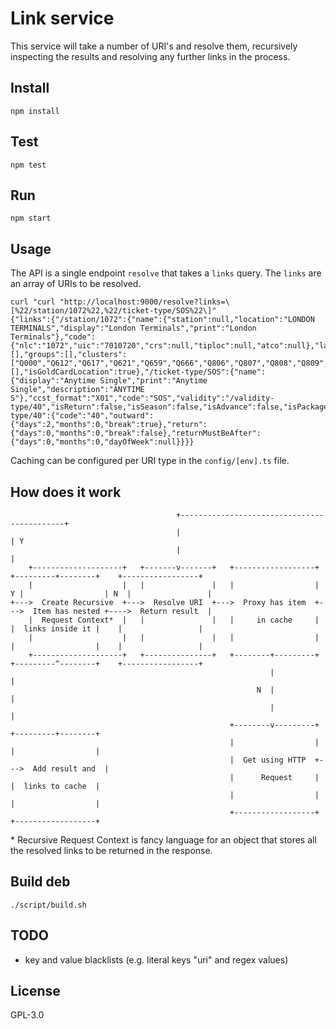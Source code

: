 # Link service

This service will take a number of URI's and resolve them, recursively inspecting the results and resolving any further links in the process.

## Install

```
npm install
```

## Test

```
npm test
```

## Run

```
npm start
```

## Usage

The API is a single endpoint `resolve` that takes a `links` query. The `links` are an array of URIs to be resolved.

```
curl "curl "http://localhost:9000/resolve?links=\[%22/station/1072%22,%22/ticket-type/SOS%22\]"
{"links":{"/station/1072":{"name":{"station":null,"location":"LONDON TERMINALS","display":"London Terminals","print":"London Terminals"},"code":{"nlc":"1072","uic":"7010720","crs":null,"tiploc":null,"atco":null},"latitude":null,"longitude":null,"facilities":[],"groups":[],"clusters":["Q000","Q612","Q617","Q621","Q659","Q666","Q806","Q807","Q808","Q809","Q811","Q812","Q814","Q815","Q816","Q817","Q818","Q819","Q820","Q821","Q822","Q823","Q824","Q850","Q851","Q852","Q853","Q854","Q859","Q860","Q861","Q862","Q863","Q864","Q865","Q866","Q902","Q903","Q908","Q923","Q929","Q952","Q992","QB65","QB84","QB98","QC10","QC15","QC16","QC18","QD00","R401","R667","R711","S301","T004","T027","T113","T143","T213","T301","T401"],"londonTerminals":[],"isGoldCardLocation":true},"/ticket-type/SOS":{"name":{"display":"Anytime Single","print":"Anytime Single","description":"ANYTIME S"},"ccst_format":"X01","code":"SOS","validity":"/validity-type/40","isReturn":false,"isSeason":false,"isAdvance":false,"isPackage":false,"isCarnet":false,"isFirstClass":false},"/validity-type/40":{"code":"40","outward":{"days":2,"months":0,"break":true},"return":{"days":0,"months":0,"break":false},"returnMustBeAfter":{"days":0,"months":0,"dayOfWeek":null}}}}
```

Caching can be configured per URI type in the `config/[env].ts` file.

## How does it work

```
                                     +--------------------------------------------+
                                     |                                            | Y
                                     |                                            |
    +--------------------+   +-------v-------+   +------------------+   +---------+--------+    +-----------------+
    |                    |   |               |   |                  | Y |                  | N  |                 |
+--->  Create Recursive  +--->  Resolve URI  +--->  Proxy has item  +--->  Item has nested +---->  Return result  |
    |  Request Context*  |   |               |   |     in cache     |   |  links inside it |    |                 |
    |                    |   |               |   |                  |   |                  |    |                 |
    +--------------------+   +---------------+   +--------+---------+   +---------^--------+    +-----------------+
                                                          |                       |
                                                       N  |                       |
                                                          |                       |
                                                 +--------v---------+   +---------+--------+
                                                 |                  |   |                  |
                                                 |  Get using HTTP  +--->  Add result and  |
                                                 |      Request     |   |  links to cache  |
                                                 |                  |   |                  |
                                                 +------------------+   +------------------+

```

\* Recursive Request Context is fancy language for an object that stores all the resolved links to be returned in the 
response. 

## Build deb

```
./script/build.sh
```


## TODO

- key and value blacklists (e.g. literal keys "uri" and regex values)

## License

GPL-3.0